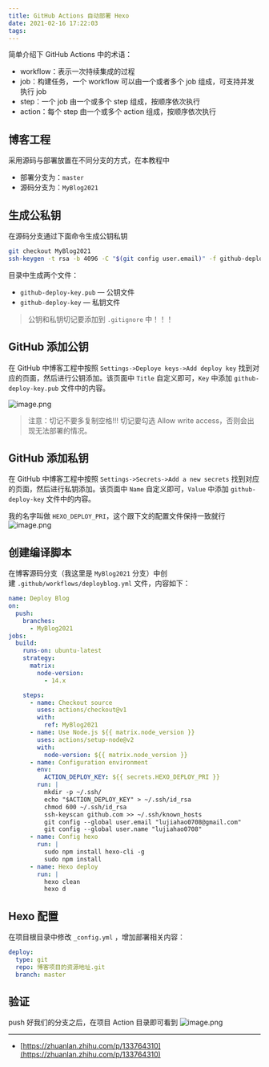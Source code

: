 ```yaml
---
title: GitHub Actions 自动部署 Hexo
date: 2021-02-16 17:22:03
tags:
---
```


简单介绍下 GitHub Actions 中的术语：

- workflow：表示一次持续集成的过程
- job：构建任务，一个 workflow 可以由一个或者多个 job 组成，可支持并发执行 job
- step：一个 job 由一个或多个 step 组成，按顺序依次执行
- action：每个 step 由一个或多个 action 组成，按顺序依次执行
## 博客工程
采用源码与部署放置在不同分支的方式，在本教程中

- 部署分支为：`master`
- 源码分支为：`MyBlog2021`
## 生成公私钥
在源码分支通过下面命令生成公钥私钥
```bash
git checkout MyBlog2021
ssh-keygen -t rsa -b 4096 -C "$(git config user.email)" -f github-deploy-key -N ""
```
目录中生成两个文件：

- `github-deploy-key.pub` — 公钥文件
- `github-deploy-key` — 私钥文件



> 公钥和私钥切记要添加到 `.gitignore` 中！！！

## GitHub 添加公钥
在 GitHub 中博客工程中按照 `Settings->Deploye keys->Add deploy key` 找到对应的页面，然后进行公钥添加。该页面中 `Title` 自定义即可，`Key` 中添加 `github-deploy-key.pub` 文件中的内容。

![image.png](https://cdn.nlark.com/yuque/0/2021/png/1548042/1613468496216-29690050-70f8-4fb0-adcb-03cf28e1cf13.png##align=left&display=inline&height=417&margin=%5Bobject%20Object%5D&name=image.png&originHeight=833&originWidth=1698&size=98406&status=done&style=none&width=849)
> 注意：切记不要多复制空格!!!
> 切记要勾选 Allow write access，否则会出现无法部署的情况。

## GitHub 添加私钥
在 GitHub 中博客工程中按照 `Settings->Secrets->Add a new secrets` 找到对应的页面，然后进行私钥添加。该页面中 `Name` 自定义即可，`Value` 中添加 `github-deploy-key` 文件中的内容。

我的名字叫做 `HEXO_DEPLOY_PRI`，这个跟下文的配置文件保持一致就行
![image.png](https://cdn.nlark.com/yuque/0/2021/png/1548042/1613468640620-8fe657b6-b244-40cc-a7cc-5dc710ffc865.png##align=left&display=inline&height=442&margin=%5Bobject%20Object%5D&name=image.png&originHeight=884&originWidth=1839&size=147834&status=done&style=none&width=919.5)
## 创建编译脚本
在博客源码分支（我这里是 `MyBlog2021` 分支）中创建 `.github/workflows/deployblog.yml` 文件，内容如下：

```yaml
name: Deploy Blog
on:
  push:
    branches:
      - MyBlog2021
jobs:
  build:
    runs-on: ubuntu-latest
    strategy:
      matrix:
        node-version: 
          - 14.x

    steps:
      - name: Checkout source
        uses: actions/checkout@v1
        with:
          ref: MyBlog2021
      - name: Use Node.js ${{ matrix.node_version }}
        uses: actions/setup-node@v2
        with:
          node-version: ${{ matrix.node_version }}
      - name: Configuration environment
        env:
          ACTION_DEPLOY_KEY: ${{ secrets.HEXO_DEPLOY_PRI }}
        run: |
          mkdir -p ~/.ssh/
          echo "$ACTION_DEPLOY_KEY" > ~/.ssh/id_rsa
          chmod 600 ~/.ssh/id_rsa
          ssh-keyscan github.com >> ~/.ssh/known_hosts
          git config --global user.email "lujiahao0708@gmail.com"
          git config --global user.name "lujiahao0708"
      - name: Config hexo 
        run: |  
          sudo npm install hexo-cli -g
          sudo npm install
      - name: Hexo deploy
        run: |
          hexo clean
          hexo d

```
## Hexo 配置
在项目根目录中修改 `_config.yml` ，增加部署相关内容：
```yaml
deploy:
  type: git
  repo: 博客项目的资源地址.git
  branch: master
```
## 验证
push 好我们的分支之后，在项目 Action 目录即可看到
![image.png](https://cdn.nlark.com/yuque/0/2021/png/1548042/1613469082707-ac72ddb3-6303-4210-b3b1-e057120d4c7b.png##align=left&display=inline&height=228&margin=%5Bobject%20Object%5D&name=image.png&originHeight=456&originWidth=1850&size=69817&status=done&style=none&width=925)

---

- [https://zhuanlan.zhihu.com/p/133764310](https://zhuanlan.zhihu.com/p/133764310)
